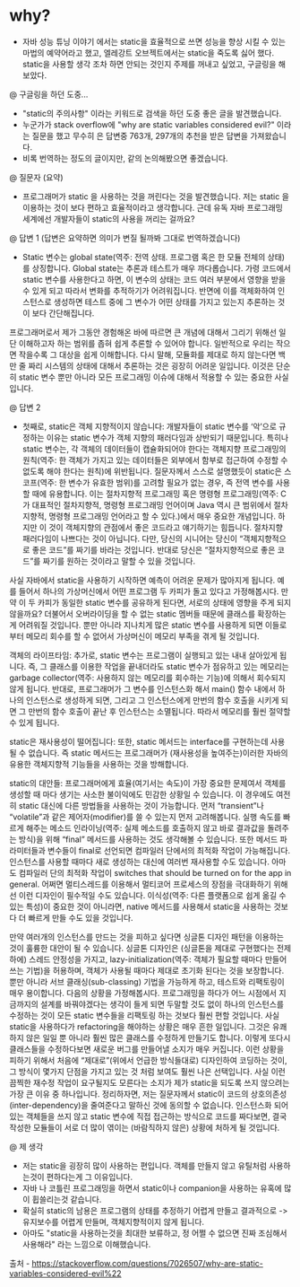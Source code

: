 # why?
- 자바 성능 튜닝 이야기 에서는 static을 효율적으로 쓰면 성능을 향상 시킬 수 있는 마법의 예약어라고 했고,
  엘레강트 오브젝트에서는 static을 죽도록 싫어 했다. static을 사용할 생각 조차 하면 안되는 것인지 주제를 꺼내고 싶었고, 구글링을 해보았다.

@ 구글링을 하던 도중...
- "static의 주의사항" 이라는 키워드로 검색을 하던 도중 좋은 글을 발견했습니다.
- 누군가가 stack overflow에 "why are static variables considered evil?" 이라는 질문을 했고 무수히 은 답변중
   763개, 297개의 추천을 받은 답변을 가져왔습니다.
- 비록 번역하는 정도의 글이지만, 같의 논의해봤으면 좋겠습니다.

@ 질문자 (요약)
-  프로그래머가 static 을 사용하는 것을 꺼린다는 것을 발견했습니다.
   저는 static 을 이용하는 것이 보다 편하고 효율적이라고 생각합니다. 
   근데 유독 자바 프로그래밍 세계에선 개발자들이 static의 사용을 꺼리는 걸까요?



@ 답변 1 (답변은 요약하면 의미가 변질 될까봐 그대로 번역하겠습니다)
- Static 변수는 global state(역주: 전역 상태. 프로그램 혹은 한 모듈 전체의 상태)를 상징합니다. Global state는 추론과 테스트가 매우 까다롭습니다. 가령 코드에서 static 변수를 사용한다고 하면, 이 변수의 상태는 코드 여러 부분에서 영향을 받을 수 있게 되고 따라서 변화를 추적하기가 어려워집니다. 반면에 이를 객체화하여 인스턴스로 생성하면 테스트 중에 그 변수가 어떤 상태를 가지고 있는지 추론하는 것이 보다 간단해집니다.

프로그래머로서 제가 그동안 경험해온 바에 따르면 큰 개념에 대해서 그리기 위해선 일단 이해하고자 하는 범위를 좁혀 쉽게 추론할 수 있어야 합니다. 일반적으로 우리는 작으면 작을수록 그 대상을 쉽게 이해합니다. 다시 말해, 모듈화를 제대로 하지 않는다면 백만 줄 짜리 시스템의 상태에 대해서 추론하는 것은 굉장히 어려운 일입니다. 이것은 단순히 static 변수 뿐만 아니라 모든 프로그래밍 이슈에 대해서 적용할 수 있는 중요한 사실입니다.



@ 답변 2
- 첫째로, static은 객체 지향적이지 않습니다: 개발자들이 static 변수를 ‘악’으로 규정하는 이유는 static 변수가 객체 지향의 패러다임과 상반되기 때문입니다. 특히나 static 변수는, 각 객체의 데이터들이 캡슐화되어야 한다는 객체지향 프로그래밍의 원칙(역주: 한 객체가 가지고 있는 데이터들은 외부에서 함부로 접근하여 수정할 수 없도록 해야 한다는 원칙)에 위반됩니다. 질문자께서 스스로 설명했듯이 static은 스코프(역주: 한 변수가 유효한 범위)를 고려할 필요가 없는 경우, 즉 전역 변수를 사용할 때에 유용합니다. 이는 절차지향적 프로그래밍 혹은 명령형 프로그래밍(역주: C가 대표적인 절차지향적, 명령형 프로그래밍 언어이며 Java 역시 큰 범위에서 절차지향적, 명령형 프로그래밍 언어라고 할 수 있다.)에서 매우 중요한 개념입니다. 하지만 이 것이 객체지향의 관점에서 좋은 코드라고 얘기하기는 힘듭니다. 절차지향 패러다임이 나쁘다는 것이 아닙니다. 다만, 당신의 시니어는 당신이 “객체지향적으로 좋은 코드”를 짜기를 바라는 것입니다. 반대로 당신은 “절차지향적으로 좋은 코드”를 짜기를 원하는 것이라고 말할 수 있을 것입니다.

사실 자바에서 static을 사용하기 시작하면 예측이 어려운 문제가 많아지게 됩니다. 예를 들어서 하나의 가상머신에서 어떤 프로그램 두 카피가 돌고 있다고 가정해봅시다. 만약 이 두 카피가 동일한 static 변수를 공유하게 된다면, 서로의 상태에 영향을 주게 되지 않을까요? 더불어서 오버라이딩을 할 수 없는 static 멤버들 때문에 클래스를 확장하는게 어려워질 것입니다. 뿐만 아니라 지나치게 많은 static 변수를 사용하게 되면 이들로부터 메모리 회수를 할 수 없어서 가상머신이 메모리 부족을 겪게 될 것입니다.

객체의 라이프타임: 추가로, static 변수는 프로그램이 실행되고 있는 내내 살아있게 됩니다. 즉, 그 클래스를 이용한 작업을 끝내더라도 static 변수가 점유하고 있는 메모리는 garbage collector(역주: 사용하지 않는 메모리를 회수하는 기능)에 의해서 회수되지 않게 됩니다. 반대로, 프로그래머가 그 변수를 인스턴스화 해서 main() 함수 내에서 하나의 인스턴스로 생성하게 되면, 그리고 그 인스턴스에게 만번의 함수 호출을 시키게 되면 그 만번의 함수 호출이 끝난 후 인스턴스는 소멸됩니다. 따라서 메모리를 훨씬 절약할 수 있게 됩니다.

static은 재사용성이 떨어집니다: 또한, static 메서드는 interface를 구현하는데 사용될 수 없습니다. 즉 static 메서드는 프로그래머가 (재사용성을 높여주는)이러한 자바의 유용한 객체지향적 기능들을 사용하는 것을 방해합니다.

static의 대안들: 프로그래머에게 효율(여기서는 속도)이 가장 중요한 문제여서 객체를 생성할 때 마다 생기는 사소한 불이익에도 민감한 상황일 수 있습니다. 이 경우에도 여전히 static 대신에 다른 방법들을 사용하는 것이 가능합니다. 먼저 “transient”나 “volatile”과 같은 제어자(modifier)를 쓸 수 있는지 먼저 고려해봅니다. 실행 속도를 빠르게 해주는 메소드 인라이닝(역주: 실제 메소드를 호출하지 않고 바로 결과값을 돌려주는 방식)을 위해 “final” 메서드를 사용하는 것도 생각해볼 수 있습니다. 또한 메서드 파라미터들과 변수들이 final로 선언되면 컴파일러 단에서의 최적화 작업이 가능해집니다. 인스턴스를 사용할 때마다 새로 생성하는 대신에 여러번 재사용할 수도 있습니다. 아마도 컴파일러 단의 최적화 작업이 switches that should be turned on for the app in general. 어쩌면 멀티스레드를 이용해서 멀티코어 프로세스의 장점을 극대화하기 위해선 이런 디자인이 필수적일 수도 있습니다. 이식성(역주: 다른 플랫폼으로 쉽게 옮길 수 있는 특성)이 중요한 것이 아니라면, native 메서드를 사용해서 static을 사용하는 것보다 더 빠르게 만들 수도 있을 것입니다.

만약 여러개의 인스턴스를 만드는 것을 피하고 싶다면 싱글톤 디자인 패턴을 이용하는 것이 훌륭한 대안이 될 수 있습니다. 싱글톤 디자인은 (싱글톤을 제대로 구현했다는 전제하에) 스레드 안정성을 가지고, lazy-initialization(역주: 객체가 필요할 때마다 만들어 쓰는 기법)을 허용하며, 객체가 사용될 때마다 제대로 초기화 된다는 것을 보장합니다. 뿐만 아니라 서브 클래싱(sub-classing) 기법을 가능하게 하고, 테스트와 리팩토링이 매우 용이합니다. 다음의 상황을 가정해봅시다. 프로그래밍을 하다가 어느 시점에서 지금까지의 설계를 바꿔야겠다는 생각이 들게 되면 두말할 것도 없이 하나의 인스턴스를 수정하는 것이 모든 static 변수들을 리팩토링 하는 것보다 훨씬 편할 것입니다. 사실 static을 사용하다가 refactoring을 해야하는 상황은 매우 흔한 일입니다. 그것은 유쾌하지 않은 일일 뿐 아니라 훨씬 많은 클래스를 수정하게 만들기도 합니다. 이렇게 또다시 클래스들을 수정하다보면 새로운 버그를 만들어낼 소지가 매우 커집니다. 이런 상황을 피하기 위해서 처음에 “제대로”(위에서 언급한 방식들대로) 디자인하여 코딩하는 것이, 그 방식이 몇가지 단점을 가지고 있는 것 처럼 보여도 훨씬 나은 선택입니다. 사실 이런 끔찍한 재수정 작업이 요구될지도 모른다는 소지가 제가 static을 되도록 쓰지 않으려는 가장 큰 이유 중 하나입니다. 정리하자면, 저는 질문자께서 static이 코드의 상호의존성(inter-dependency)을 줄여준다고 말하신 것에 동의할 수 없습니다. 인스턴스화 되어 있는 객체들을 쓰지 않고 static 변수에 직접 접근하는 방식으로 코드를 짜다보면, 결국 작성한 모듈들이 서로 더 많이 엮이는 (바람직하지 않은) 상황에 처하게 될 것입니다.


@ 제 생각
- 저는 static을 굉장히 많이 사용하는 편입니다. 객체를 만들지 않고 유틸처럼 사용하는것이 편하다는게 그 이유입니다.
- 자바 나 코틀린 프로그래밍을 하면서 static이나 companion을 사용하는 유혹에 많이 휩쓸리는것 같습니다.
- 확실히 static의 남용은 프로그램의 상태를 추정하기 어렵게 만들고 결과적으로 -> 유지보수를 어렵게 만들며, 객체지향적이지 않게 됩니다.
- 아마도 "static을 사용하는것을 최대한 보류하고, 정 어쩔 수 없으면 진짜 조심해서 사용해라" 라는 느낌으로 이해했습니다.


출처 - https://stackoverflow.com/questions/7026507/why-are-static-variables-considered-evil%22
